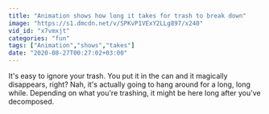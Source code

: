 ```yaml
---
title: "Animation shows how long it takes for trash to break down"
image: "https://s1.dmcdn.net/v/SPKvP1VExY2LLg897/x240"
vid_id: "x7vmxjt"
categories: "fun"
tags: ["Animation","shows","takes"]
date: "2020-08-27T00:27:02+03:00"
---
```

It's easy to ignore your trash. You put it in the can and it magically disappears, right? Nah, it's actually going to hang around for a long, long while. Depending on what you're trashing, it might be here long after you've decomposed.
